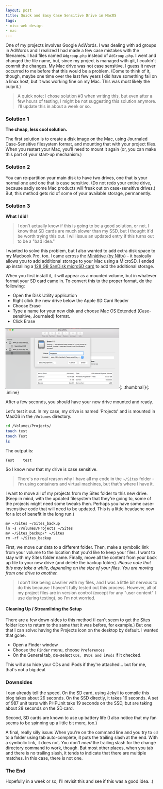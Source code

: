 ```yaml
---
layout: post
title: Quick and Easy Case Sensitive Drive in MacOS
tags:
- misc web design
- mac
---
```

One of my projects involves Google AdWords.  I was dealing with ad groups in AdWords and I realized I had made a few case mistakes with the filenames.  I had files named `Adgroup.php` instead of `AdGroup.php`.  I went and changed the file name, but, since my project is managed with git, I couldn't commit the changes.  My Mac drive was not case sensitive. I guess it never occurred to me before that this would be a problem.  (Come to think of it, though, maybe one time over the last few years I did have something fail on a linux host, but it was working fine on my Mac.  This was most likely the culprit.)

> A quick note: I chose solution #3 when writing this, but even after a few hours of testing, I might be not suggesting this solution anymore.  I'll update this in about a week or so.

### Solution 1

**The cheap, less cool solution.**

The first solution is to create a disk image on the Mac, using Journaled Case-Sensitive filesystem format, and mounting that with your project files.  When you restart your Mac, you'll need to mount it again (or, you can make this part of your start-up mechanism.)

### Solution 2

You can re-partition your main disk to have two drives, one that is your normal one and one that is case sensitive.  (Do not redo your entire drive, because sadly some Mac products will freak out on case-sensitive drives.)  But, this method gets rid of some of your available storage, permanently.

### Solution 3

**What I did!**

> I don't actually know if this is going to be a good solution, or not.  I know that SD cards are much slower than my SSD, but I thought it'd be worth trying this out.  I will issue an updated entry if this turns out to be a "bad idea."

I wanted to solve this problem, but I also wanted to add extra disk space to my Macbook Pro, too.  I came across the [Minidrive (by Nifty)](https://www.bynifty.com/products/minidrive) - it basically allows you to add additional storage to your Mac using a MicroSD.  I ended up installing a [128 GB SanDisk microSD card](http://amzn.to/2oiiJvV) to add the additional storage.

When you first install it, it will appear as a mounted volume, but in whatever format your SD card came in.  To convert this to the proper format, do the following:

- Open the Disk Utility application
- Right click the new drive below the Apple SD Card Reader
- Choose Erase
- Type a name for your new disk and choose Mac OS Extended (Case-sensitive, Journaled) format.
- Click Erase

[![Formatting](/uploads/2017/formatting-sd-card-thumb.png)](/uploads/2017/formatting-sd-card.png){: .thumbnail}{: .inline}

After a few seconds, you should have your new drive mounted and ready.

Let's test it out.  In my case, my drive is named 'Projects' and is mounted in MacOS in the `/Volumes` directory.

```bash
cd /Volumes/Projects/
touch test
touch Test
ls
```

The output is:

```
Test    test
```

So I know now that my drive is case sensitive.

> There's no real reason why I have all my code in the `~/Sites` folder - I'm using containers and virtual machines, but that's where I have it.

I want to move all of my projects from my Sites folder to this new drive.  (Keep in mind, with the updated filesystem that they're going to, some of the projects might need some tweaks then.  Perhaps you have some case-insensitive code that will need to be updated.  This is a little headache now for a lot of benefit in the long run.)

```
mv ~/Sites ~/Sites_backup
ln -s /Volumes/Projects ~/Sites
mv ~/Sites_backup/* ~/Sites
rm -rf ~/Sites_backup
```

First, we move our data to a different folder.  Then, make a symbolic link from your volume to the location that you'd like to keep your files. I want to stay with my Sites folder name.  Finally, move all the content from your back up file to your new drive (and delete the backup folder).  *Please note that this may take a while, depending on the size of your files.  You are moving from one drive to another.*  

> I don't like being cavalier with my files, and I was a little bit nervous to do this because I haven't fully tested out this process.  However, all of my project files are in version control (except for any "user content" I use during testing), so I'm not worried.

#### Cleaning Up / Streamlining the Setup

There are a few down-sides to this method (I can't seem to get the Sites folder icon to return to the same that it was before, for example.)  But one that I can solve: having the Projects icon on the desktop by default. I wanted that gone.

- Open a Finder window
- Choose the `Finder` menu, choose `Preferences`
- On the General tab, de-select `CDs, DVDs and iPods` if it checked.

This will also hide your CDs and iPods if they're attached... but for me, that's not a big deal.

### Downsides

I can already tell the speed.  On the SD card, using Jekyll to compile this blog takes about 29 seconds.  On the SSD directly, it takes 16 seconds.  A set of 987 unit tests with PHPUnit take 19 seconds on the SSD, but are taking about 28 seconds on the SD card.

Second, SD cards are known to use up battery life (I also notice that my fan seems to be spinning up a little bit more, too.)

A final, really silly issue: When you're on the command line and you try to `cd` to a folder using tab auto-complete, it puts the trailing slash at the end.  With a symbolic link, it does not.  You don't *need* the trailing slash for the change directory command to work, though. But most other places, when you tab and there is no trailing slash, it tends to indicate that there are multiple matches.  In this case, there is not one.

### The End

Hopefully in a week or so, I'll revisit this and see if this was a good idea. :)
